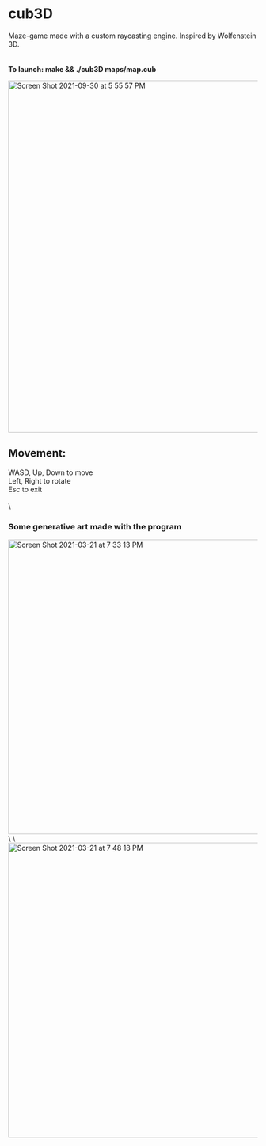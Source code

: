 # cub3D
Maze-game made with a custom raycasting engine. Inspired by Wolfenstein 3D. 
\
\
\
**To launch: make && ./cub3D maps/map.cub**


<img width="712" alt="Screen Shot 2021-09-30 at 5 55 57 PM" src="https://user-images.githubusercontent.com/63851589/135479665-1c47c37f-a6b7-4d43-aecb-4b567a5a57d0.png">



## Movement:
WASD, Up, Down to move\
Left, Right to rotate\
Esc to exit\
\
\
### Some generative art made with the program

<img width="596" alt="Screen Shot 2021-03-21 at 7 33 13 PM" src="https://user-images.githubusercontent.com/63851589/135531444-2bf80938-3c93-4d64-ae6c-22b8482e9fba.png">
\
\
<img width="596" alt="Screen Shot 2021-03-21 at 7 48 18 PM" src="https://user-images.githubusercontent.com/63851589/135531453-329f4fdd-415d-4023-a116-582450a58f5a.png">
